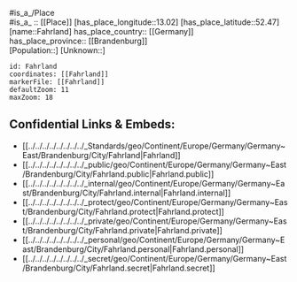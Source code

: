 ﻿---
location: [52.47,13.02] 
mapzoom: [7,12] 
mapmarker: city 
type: City
tags:
- geo/City


SpocWebEntityId: 30113
isDeleted: false
confidential: public

---
#is_a_/Place  
#is_a_ :: [[Place]] 
[has_place_longitude::13.02] 
[has_place_latitude::52.47] 
[name::Fahrland] 
has_place_country:: [[Germany]]  
has_place_province:: [[Brandenburg]]  
[Population::] 
[Unknown::] 


```leaflet
id: Fahrland
coordinates: [[Fahrland]] 
markerFile: [[Fahrland]] 
defaultZoom: 11 
maxZoom: 18
```


## Confidential Links & Embeds: 
- [[../../../../../../../../_Standards/geo/Continent/Europe/Germany/Germany~East/Brandenburg/City/Fahrland|Fahrland]] 
- [[../../../../../../../../_public/geo/Continent/Europe/Germany/Germany~East/Brandenburg/City/Fahrland.public|Fahrland.public]] 
- [[../../../../../../../../_internal/geo/Continent/Europe/Germany/Germany~East/Brandenburg/City/Fahrland.internal|Fahrland.internal]] 
- [[../../../../../../../../_protect/geo/Continent/Europe/Germany/Germany~East/Brandenburg/City/Fahrland.protect|Fahrland.protect]] 
- [[../../../../../../../../_private/geo/Continent/Europe/Germany/Germany~East/Brandenburg/City/Fahrland.private|Fahrland.private]] 
- [[../../../../../../../../_personal/geo/Continent/Europe/Germany/Germany~East/Brandenburg/City/Fahrland.personal|Fahrland.personal]] 
- [[../../../../../../../../_secret/geo/Continent/Europe/Germany/Germany~East/Brandenburg/City/Fahrland.secret|Fahrland.secret]] 
